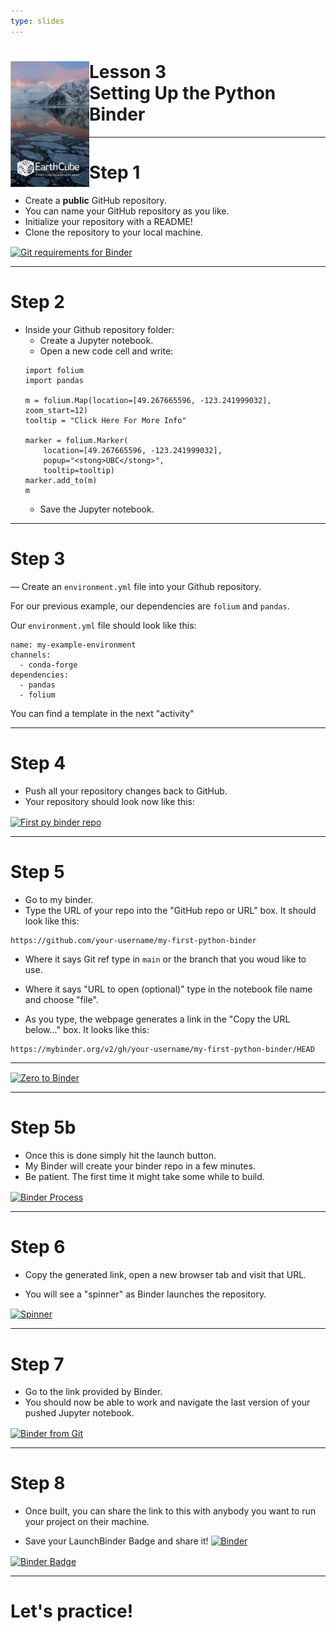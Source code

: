 ```yaml
---
type: slides
---
```

  
<div><h1><img src="https://github.com/throughput-ec/ec-workshops/blob/main/static/module1/00_ec_slide1.png?raw=true" alt="EC Theme" width=25% align="left"/> Lesson 3<br>Setting Up the Python Binder</h1></div>

---

# Step 1

- Create a **public** GitHub repository.
- You can name your GitHub repository as you like.
- Initialize your repository with a README!
- Clone the repository to your local machine.

<a href="https://github.com/throughput-ec/ec-workshops/blob/main/static/module4/02_github.png?raw=true" target="_blank">
<img src="https://github.com/throughput-ec/ec-workshops/blob/main/static/module4/02_github.png?raw=true" alt="Git requirements for Binder" width=45% align="center" title="Click to zoom in"> 
</a>

---

# Step 2

- Inside your Github repository folder:
    - Create a Jupyter notebook.
    - Open a new code cell and write:
    ```
    import folium
    import pandas

    m = folium.Map(location=[49.267665596, -123.241999032], zoom_start=12)
    tooltip = "Click Here For More Info"

    marker = folium.Marker(
        location=[49.267665596, -123.241999032],
        popup="<stong>UBC</stong>",
        tooltip=tooltip)
    marker.add_to(m)
    m
    ```
    - Save the Jupyter notebook. 

---

# Step 3 

— Create an `environment.yml` file into your Github repository.

For our previous example, our dependencies are `folium` and `pandas`.

Our `environment.yml` file should look like this:

```
name: my-example-environment
channels:   
  - conda-forge 
dependencies:
  - pandas
  - folium
```

You can find a template in the next "activity"

---

# Step 4 

- Push all your repository changes back to GitHub.
- Your repository should look now like this:

<a href="https://github.com/throughput-ec/ec-workshops/blob/main/static/module4/05_github.png?raw=true" target="_blank">
<img src="https://github.com/throughput-ec/ec-workshops/blob/main/static/module4/05_github.png?raw=true" alt="First py binder repo" width=45% align="center" title="Click to zoom in"> 
</a>

---

# Step 5

- Go to my binder.
- Type the URL of your repo into the "GitHub repo or URL" box. It should look like this:
```
https://github.com/your-username/my-first-python-binder
```

- Where it says Git ref type in `main` or the branch that you woud like to use.
- Where it says "URL to open (optional)" type in the notebook file name and choose "file". 

- As you type, the webpage generates a link in the "Copy the URL below..." box. It looks like this:
```
https://mybinder.org/v2/gh/your-username/my-first-python-binder/HEAD
```

---

<a href="https://github.com/throughput-ec/ec-workshops/blob/main/static/module4/06_binder.png?raw=true" target="_blank">
<img src="https://github.com/throughput-ec/ec-workshops/blob/main/static/module4/06_binder.png?raw=true" alt="Zero to Binder" width=65% align="center" title="Click to zoom in"> 
</a>


---

# Step 5b

- Once this is done simply hit the launch button. 
- My Binder will create your binder repo in a few minutes.
- Be patient. The first time it might take some while to build.

<a href="https://github.com/throughput-ec/ec-workshops/blob/main/static/module4/07_binder.png?raw=true" target="_blank">
<img src="https://github.com/throughput-ec/ec-workshops/blob/main/static/module4/07_binder.png?raw=true" alt="Binder Process" width=40% align="center" title="Click to zoom in"> 
</a>

---

# Step 6

- Copy the generated link, open a new browser tab and visit that URL.

- You will see a "spinner" as Binder launches the repository.

<a href="https://github.com/throughput-ec/ec-workshops/blob/main/static/module4/08_binder.png?raw=true" target="_blank">
<img src="https://github.com/throughput-ec/ec-workshops/blob/main/static/module4/08_binder.png?raw=true" alt="Spinner" width=45% align="center" title="Click to zoom in"> 
</a>


---

# Step 7

- Go to the link provided by Binder. 
- You should now be able to work and navigate the last version of your pushed Jupyter notebook.

<a href="https://github.com/throughput-ec/ec-workshops/blob/main/static/module4/09_binder.png?raw=true" target="_blank">
<img src="https://github.com/throughput-ec/ec-workshops/blob/main/static/module4/09_binder.png?raw=true" alt="Binder from Git" width=45% align="center" title="Click to zoom in"> 
</a>

---

# Step 8

- Once built, you can share the link to this with anybody you want to run your project on their machine.

- Save your LaunchBinder Badge and share it! [![Binder](https://mybinder.org/badge_logo.svg)](https://mybinder.org/v2/gh/sedv8808/my-first-python-binder/main?labpath=my-folium-map-notebook.ipynb)


<a href="https://github.com/throughput-ec/ec-workshops/blob/main/static/module4/10_binder.png?raw=true" target="_blank">
<img src="https://github.com/throughput-ec/ec-workshops/blob/main/static/module4/10_binder.png?raw=true" alt="Binder Badge" width=45% align="center" title="Click to zoom in"> 
</a>

---

# Let's practice!